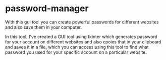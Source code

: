 # password-manager
With this gui tool you can create powerful passwords for different websites and also save them in your computer.

In this tool, I've created a GUI tool using tkinter which generates password for your account on different websites and also cpoies that in your clipboard and 
saves it in a file, which you can access using this tool to find what password you used for your specific account on a particular website.
